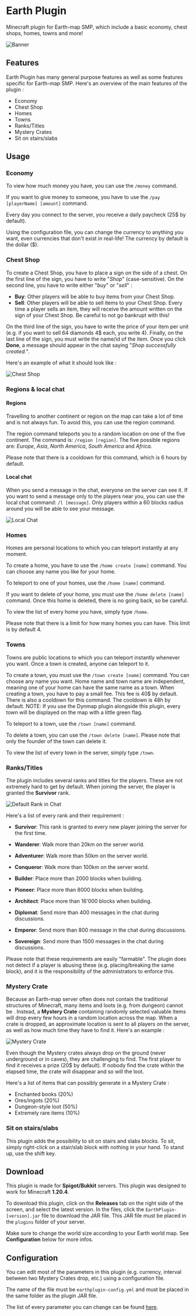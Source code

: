 # Earth Plugin
Minecraft plugin for Earth-map SMP, which include a basic economy, chest shops, homes, towns and more!

![Banner](src/main/resources/screenshots/banner.png)

## Features
Earth Plugin has many general purpose features as well as some features specific for Earth-map SMP.
Here's an overview of the main features of the plugin :

- Economy
- Chest Shop
- Homes
- Towns
- Ranks/Titles
- Mystery Crates
- Sit on stairs/slabs

## Usage
### Economy
To view how much money you have, you can use the ```/money``` command.

If you want to give money to someone, you have to use the ```/pay [playerName] [amount]``` command.

Every day you connect to the server, you receive a daily paycheck (25$ by default).

Using the configuration file, you can change the currency to anything you want, even currencies that don't exist in real-life!
The currency by default is the dollar ($).


### Chest Shop
To create a Chest Shop, you have to place a sign on the side of a chest.
On the first line of the sign, you have to write "*Shop*" (case-sensitive).
On the second line, you have to write either "*buy*" or "*sell*" :

- **Buy**: Other players will be able to buy items from your Chest Shop.
- **Sell**: Other players will be able to sell items to your Chest Shop.
Every time a player sells an item, they will receive the amount written on the sign of your Chest Shop.
Be careful to not go bankrupt with this!

On the third line of the sign, you have to write the price of your item per unit (e.g. if you want to sell 64 diamonds 4$ each, you write 4).
Finally, on the last line of the sign, you must write the name/id of the item. Once you click **Done**, a message should appear in the chat saying "*Shop successfully created.*".

Here's an example of what it should look like :

![Chest Shop](src/main/resources/screenshots/chestshop.png)


### Regions & local chat

#### Regions
Travelling to another continent or region on the map can take a lot of time and is not always fun.
To avoid this, you can use the region command.

The region command teleports you to a random location on one of the five continent. The command is: ```/region [region]```.
The five possible regions are: *Europe*, *Asia*, *North America*, *South America* and *Africa*.

Please note that there is a cooldown for this command, which is 6 hours by default.

#### Local chat
When you send a message in the chat, everyone on the server can see it.
If you want to send a message only to the players near you, you can use the local chat command: ```/l [message]```.
Only players within a 60 blocks radius around you will be able to see your message.

![Local Chat](src/main/resources/screenshots/localchat.png)


### Homes
Homes are personal locations to which you can teleport instantly at any moment.

To create a home, you have to use the ```/home create [name]``` command. You can choose any name you like for your home.

To teleport to one of your homes, use the ```/home [name]``` command.

If you want to delete of your home, you must use the ```/home delete [name]``` command. Once this home is deleted, there is no going back, so be careful.

To view the list of every home you have, simply type ```/home```.

Please note that there is a limit for how many homes you can have. This limit is by default 4.


### Towns
Towns are public locations to which you can teleport instantly whenever you want.
Once a town is created, anyone can teleport to it.

To create a town, you must use the ```/town create [name]``` command.
You can choose any name you want. Home name and town name are independent, meaning one of your home can have the same name as a town.
When creating a town, you have to pay a small fee. This fee is 40$ by default. There is also a cooldown for this command. The cooldown is 48h by default.
NOTE: If you use the Dynmap plugin alongside this plugin, every town will be displayed on the map with a little green flag.

To teleport to a town, use the ```/town [name]``` command.

To delete a town, you can use the ```/town delete [name]```. Please note that only the founder of the town can delete it.

To view the list of every town in the server, simply type ```/town```.


### Ranks/Titles
The plugin includes several ranks and titles for the players.
These are not extremely hard to get by default.
When joining the server, the player is granted the **Survivor** rank.

![Default Rank in Chat](src/main/resources/screenshots/ranks.png)

Here's a list of every rank and their requirement :

- **Survivor**: This rank is granted to every new player joining the server for the first time.


- **Wanderer**: Walk more than 20km on the server world.
- **Adventurer**: Walk more than 50km on the server world.
- **Conqueror**: Walk more than 100km on the server world.


- **Builder**: Place more than 2000 blocks when building.
- **Pioneer**: Place more than 8000 blocks when building.
- **Architect**: Place more than 16'000 blocks when building.


- **Diplomat**: Send more than 400 messages in the chat during discussions.
- **Emperor**: Send more than 800 message in the chat during discussions.
- **Sovereign**: Send more than 1500 messages in the chat during discussions.

Please note that these requirements are easily "farmable".
The plugin does not detect if a player is abusing these (e.g. placing/breaking the same block), and it is the responsibility of the administrators to enforce this.


### Mystery Crate
Because an Earth-map server often does not contain the traditional structures of Minecraft, many items and loots (e.g. from dungeon) cannot be .
Instead, a **Mystery Crate** containing randomly selected valuable items will drop every few hours in a random location across the map.
When a crate is dropped, an approximate location is sent to all players on the server, as well as how much time they have to find it.
Here's an example :

![Mystery Crate](src/main/resources/screenshots/mysterycrate.png)

Even though the Mystery crates always drop on the ground (never underground or in caves), they are challenging to find.
The first player to find it receives a prize (20$ by default). If nobody find the crate within the elapsed time, the crate will disappear and so will the loot.

Here's a list of items that can possibly generate in a Mystery Crate :

- Enchanted books (20%)
- Ores/ingots (20%)
- Dungeon-style loot (50%)
- Extremely rare items (10%)


### Sit on stairs/slabs
This plugin adds the possibility to sit on stairs and slabs blocks.
To sit, simply right-click on a stair/slab block with nothing in your hand.
To stand up, use the shift key.


## Download
This plugin is made for **Spigot/Bukkit** servers. This plugin was designed to work for Minecraft **1.20.4**.

To download this plugin, click on the **Releases** tab on the right side of the screen, and select the latest version.
In the files, click the ```EarthPlugin-[version].jar``` file to download the JAR file.
This JAR file must be placed in the ```plugins``` folder of your server.

Make sure to change the world size according to your Earth world map. See **Configuration** below for more infos.


## Configuration
You can edit most of the parameters in this plugin (e.g. currency, interval between two Mystery Crates drop, etc.) using a configuration file.

The name of the file must be ```earthplugin-config.yml``` and must be placed in the same folder as the plugin JAR file.

The list of every parameter you can change can be found [here](https://github.com/vincent64/earth-plugin/blob/main/src/main/java/com/vincent64/earthplugin/Config.java).